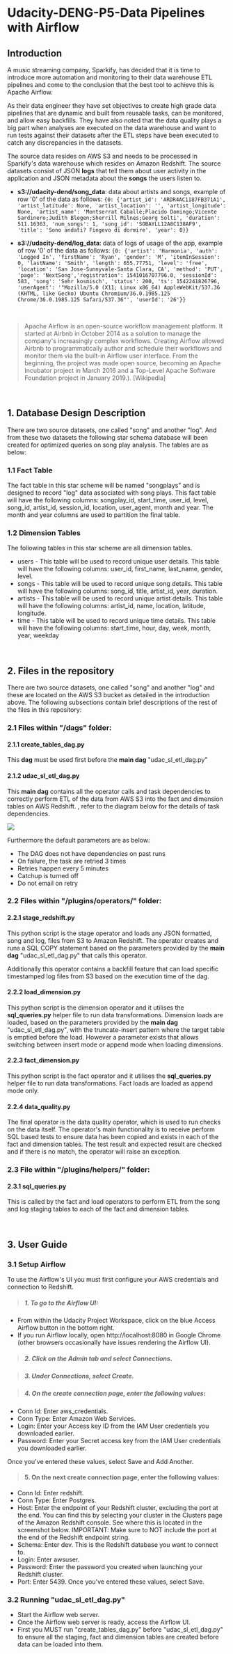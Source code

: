 # Udacity-DENG-P5-Data Pipelines with Airflow

## Introduction
A music streaming company, Sparkify, has decided that it is time to introduce more automation and monitoring to their data warehouse ETL pipelines and come to the conclusion that the best tool to achieve this is Apache Airflow.

As their data engineer they have set objectives to create high grade data pipelines that are dynamic and built from reusable tasks, can be monitored, and allow easy backfills. They have also noted that the data quality plays a big part when analyses are executed on the data warehouse and want to run tests against their datasets after the ETL steps have been executed to catch any discrepancies in the datasets.

The source data resides on AWS S3 and needs to be processed in Sparkify's data warehouse which resides on Amazon Redshift. The source datasets consist of JSON **logs** that tell them about user activity in the application and JSON metadata about the **songs** the users listen to.

* **s3://udacity-dend/song_data**: data about artists and songs, example of row '0' of the data as follows:
  `{0: {'artist_id': 'ARDR4AC1187FB371A1', 'artist_latitude': None, 'artist_location': '', 'artist_longitude': None, 'artist_name': 'Montserrat Caballé;Placido Domingo;Vicente Sardinero;Judith Blegen;Sherrill Milnes;Georg Solti', 'duration': 511.16363, 'num_songs': 1, 'song_id': 'SOBAYLL12A8C138AF9', 'title': 'Sono andati? Fingevo di dormire', 'year': 0}}`

* **s3://udacity-dend/log_data**: data of logs of usage of the app, example of row '0' of the data as follows:
  `{0: {'artist': 'Harmonia', 'auth': 'Logged In', 'firstName': 'Ryan', 'gender': 'M', 'itemInSession': 0, 'lastName': 'Smith', 'length': 655.77751, 'level': 'free', 'location': 'San Jose-Sunnyvale-Santa Clara, CA', 'method': 'PUT', 'page': 'NextSong','registration': 1541016707796.0, 'sessionId': 583, 'song': 'Sehr kosmisch', 'status': 200, 'ts': 1542241826796, 'userAgent': '"Mozilla/5.0 (X11; Linux x86_64) AppleWebKit/537.36 (KHTML, like Gecko) Ubuntu Chromium/36.0.1985.125 Chrome/36.0.1985.125 Safari/537.36"', 'userId': '26'}}`

<br/>

> Apache Airflow is an open-source workflow management platform. It started at Airbnb in October 2014 as a solution to manage the company's increasingly complex workflows. Creating Airflow allowed Airbnb to programmatically author and schedule their workflows and monitor them via the built-in Airflow user interface. From the beginning, the project was made open source, becoming an Apache Incubator project in March 2016 and a Top-Level Apache Software Foundation project in January 2019.). [Wikipedia]

<br/>

## 1. Database Design Description
There are two source datasets, one called "song" and another "log". And from these two datasets the following star schema database will been created for optimized queries on song play analysis. The tables are as below:

### 1.1 Fact Table
The fact table in this star scheme will be named "songplays" and is designed to record "log" data associated with song plays. This fact table will have the
following columns: songplay_id, start_time, user_id, level, song_id, artist_id, session_id, location, user_agent, month and year. The month and year columns are used to partition the final table. 

### 1.2 Dimension Tables
The following tables in this star scheme are all dimension tables.
- users - This table will be used to record unique user details. This table will have the following columns:
            user_id, first_name, last_name, gender, level.
- songs - This table will be used to record unique song details. This table will have the following columns:
            song_id, title, artist_id, year, duration.
- artists - This table will be used to record unique artist details. This table will have the following columns:
            artist_id, name, location, latitude, longitude.
- time - This table will be used to record unique time details. This table will have the following columns: 
            start_time, hour, day, week, month, year, weekday

<br/>

## 2. Files in the repository
There are two source datasets, one called "song" and another "log" and these are located on the AWS S3 bucket as detailed in the introduction above. The following subsections contain brief descriptions of the rest of the files in this repository: 

### 2.1 Files within "/dags" folder:
#### 2.1.1 create_tables_dag.py
This **dag** must be used first before the **main dag** "udac_sl_etl_dag.py"

#### 2.1.2 udac_sl_etl_dag.py
This **main dag** contains all the operator calls and task dependencies to correctly perform ETL of the data from AWS S3 into the fact and dimension tables on AWS Redshift. , refer to the diagram below for the details of task dependencies.

![](https://github.com/manchhui/Udacity-DENG-P5-Airflow/blob/master/0F8A8AC5-6E35-40D6-B3B8-13A6489AE179_4_5005_c.jpeg)

Furthermore the default parameters are as below:
* The DAG does not have dependencies on past runs
* On failure, the task are retried 3 times
* Retries happen every 5 minutes
* Catchup is turned off
* Do not email on retry

### 2.2 Files within "/plugins/operators/" folder:
#### 2.2.1 stage_redshift.py
This python script is the stage operator and loads any JSON formatted, song and log, files from S3 to Amazon Redshift. The operator creates and runs a SQL COPY statement based on the parameters provided by the **main dag** "udac_sl_etl_dag.py" that calls this operator.

Additionally this operator contains a backfill feature that can load specific timestamped log files from S3 based on the execution time of the dag.

#### 2.2.2 load_dimension.py
This python script is the dimension operator and it utilises the **sql_queries.py** helper file to run data transformations. Dimension loads are loaded, based on the parameters provided by the **main dag** "udac_sl_etl_dag.py", with the truncate-insert pattern where the target table is emptied before the load. However a parameter exists that allows switching between insert mode or append mode when loading dimensions. 

#### 2.2.3 fact_dimension.py
This python script is the fact operator and it utilises the **sql_queries.py** helper file to run data transformations. Fact loads are loaded as append mode only.

#### 2.2.4 data_quality.py
The final operator is the data quality operator, which is used to run checks on the data itself. The operator's main functionality is to receive perform SQL based tests to ensure data has been copied and exists in each of the fact and dimension tables. The test result and expected result are checked and if there is no match, the operator will raise an exception.

### 2.3 File within "/plugins/helpers/" folder:
#### 2.3.1 sql_queries.py
This is called by the fact and load operators to perform ETL from the song and log staging tables to each of the fact and dimension tables.

<br/>

## 3. User Guide
### 3.1 Setup Airflow
To use the Airflow's UI you must first configure your AWS credentials and connection to Redshift.

> ##### 1. To go to the Airflow UI:
* From within the Udacity Project Workspace, click on the blue Access Airflow button in the bottom right.
* If you run Airflow locally, open http://localhost:8080 in Google Chrome (other browsers occasionally have issues rendering the Airflow UI).

> ##### 2. Click on the Admin tab and select Connections.

> ##### 3. Under Connections, select Create.

> ##### 4. On the create connection page, enter the following values:
* Conn Id: Enter aws_credentials.
* Conn Type: Enter Amazon Web Services.
* Login: Enter your Access key ID from the IAM User credentials you downloaded earlier.
* Password: Enter your Secret access key from the IAM User credentials you downloaded earlier.

Once you've entered these values, select Save and Add Another.

> #### 5. On the next create connection page, enter the following values:

* Conn Id: Enter redshift.
* Conn Type: Enter Postgres.
* Host: Enter the endpoint of your Redshift cluster, excluding the port at the end. You can find this by selecting your cluster in the Clusters page of the Amazon Redshift console. See where this is located in the screenshot below. IMPORTANT: Make sure to NOT include the port at the end of the Redshift endpoint string.
* Schema: Enter dev. This is the Redshift database you want to connect to.
* Login: Enter awsuser.
* Password: Enter the password you created when launching your Redshift cluster.
* Port: Enter 5439.
Once you've entered these values, select Save.


### 3.2 Running "udac_sl_etl_dag.py"
* Start the Airflow web server. 
* Once the Airflow web server is ready, access the Airflow UI. 
* First you MUST run "create_tables_dag.py" before "udac_sl_etl_dag.py" to ensure all the staging, fact and dimension tables are created before data can be loaded into them.


